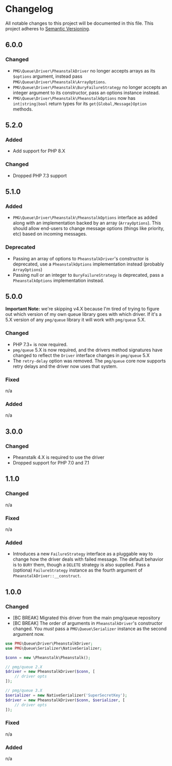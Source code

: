 # Changelog

All notable changes to this project will be documented in this file.
This project adheres to [Semantic Versioning](http://semver.org/).

## 6.0.0

### Changed

- `PMG\Queue\Driver\PheanstalkDriver` no longer accepts arrays as its `$options`
  argument, instead pass `PMG\Queue\Driver\Pheanstalk\ArrayOptions`.
- `PMG\Queue\Driver\Pheanstalk\BuryFailureStrategy` no longer accepts an integer
  argument to its constructor, pass an options instance instead.
- `PMG\Queue\Driver\Pheanstalk\PheanstalkOptions` now has `int|string|bool`
  return types for its `get{Global,Message}Option` methods.

## 5.2.0

### Added 

- Add support for PHP 8.X

### Changed

- Dropped PHP 7.3 support

## 5.1.0

### Added

- `PMG\Queue\Driver\Pheanstalk\PheanstalkOptions` interface as added along with
  an implementation backed by an array (`ArrayOptions`). This should allow
  end-users to change message options (things like priority, etc) based on
  incoming messages.

### Deprecated

- Passing an array of options to `PheanstalkDriver`'s constructor is deprecated,
  use a `PheanstalkOptions` implementation instead (probably `ArrayOptions`)
- Passing null or an integer to `BuryFailureStrategy` is deprecated, pass a
  `PheanstalkOptions` implementation instead.

## 5.0.0

**Important Note:** we're skipping v4.X because I'm tired of trying to figure
out which version of my own queue library goes with which driver. If it's a 5.X
version of any `pmg/queue` library it will work with `pmg/queue` 5.X.

### Changed

- PHP 7.3+ is now required.
- `pmg/queue` 5.X is now required, and the drivers method signatures have
    changed to reflect the `Driver` interface changes in `pmg/queue` 5.X
- The `retry-delay` option was removed. The `pmg/queue` core now supports
  retry delays and the driver now uses that system.

### Fixed
n/a

### Added
n/a

## 3.0.0

### Changed

- Pheanstalk 4.X is required to use the driver
- Dropped support for PHP 7.0 and 7.1

## 1.1.0

### Changed
n/a

### Fixed
n/a

### Added

- Introduces a new `FailureStrategy` interface as a pluggable way to change how
  the driver deals with failed message. The default behavior is to `BURY`
  them, though a `DELETE` strategy is also supplied. Pass a (optiona)
  `FailureStrategy` instance as the fourth argument of `PheanstalkDriver::__construct`.

## 1.0.0

### Changed

- [BC BREAK] Migrated this driver from the main pmg/queue repository
- [BC BREAK] The order of arguments in `PheanstalkDriver`'s constructor changed.
  You *must* pass a `PMG\Queue\Serializer` instance as the second argument now.

```php
use PMG\Queue\Driver\PheanstalkDriver;
use PMG\Queue\Serializer\NativeSerializer;

$conn = new \Pheanstalk\Pheanstalk();

// pmg/queue 2.X
$driver = new PheanstalkDriver($conn, [
    // driver opts
]);

// pmg/queue 3.X
$serializer = new NativeSerializer('SuperSecretKey');
$driver = new PheanstalkDriver($conn, $serializer, [
    // driver opts
]);
```

### Fixed

n/a

### Added

n/a
